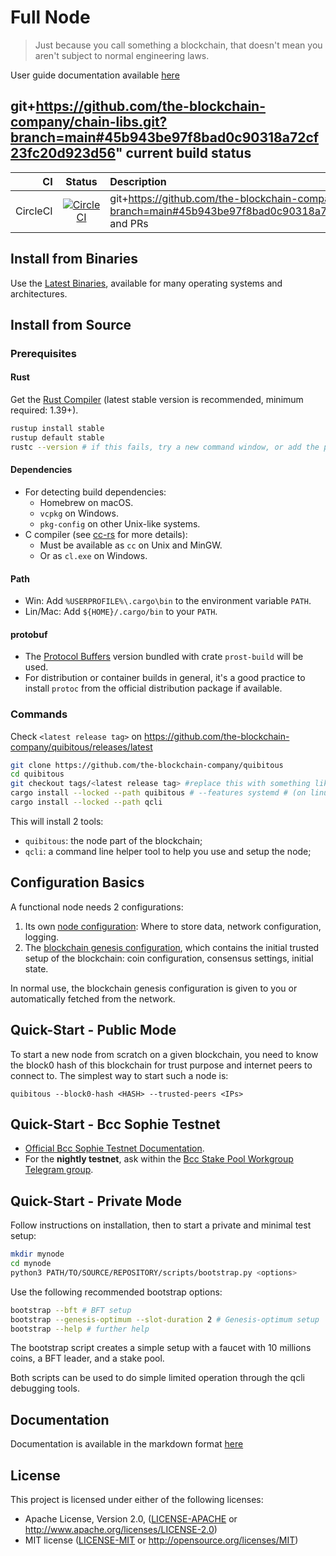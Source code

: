 # Full Node

> Just because you call something a blockchain, that doesn't mean you aren't
> subject to normal engineering laws.

User guide documentation available [here][docs]

[docs]: https://the-blockchain-company.github.io/quibitous

## git+https://github.com/the-blockchain-company/chain-libs.git?branch=main#45b943be97f8bad0c90318a72cf23fc20d923d56" current build status

| CI | Status | Description |
|---:|:------:|:------------|
| CircleCI | [![CircleCI](https://circleci.com/gh/the-blockchain-company/quibitous/tree/git+https://github.com/the-blockchain-company/chain-libs.git?branch=main#45b943be97f8bad0c90318a72cf23fc20d923d56".svg?style=svg)](https://circleci.com/gh/the-blockchain-company/quibitous/tree/git+https://github.com/the-blockchain-company/chain-libs.git?branch=main#45b943be97f8bad0c90318a72cf23fc20d923d56") | git+https://github.com/the-blockchain-company/chain-libs.git?branch=main#45b943be97f8bad0c90318a72cf23fc20d923d56" and PRs |

## Install from Binaries

Use the [Latest Binaries](https://github.com/the-blockchain-company/quibitous/releases),
available for many operating systems and architectures.

## Install from Source

### Prerequisites

#### Rust

Get the [Rust Compiler](https://www.rust-lang.org/tools/install) (latest stable
version is recommended, minimum required: 1.39+).

```sh
rustup install stable
rustup default stable
rustc --version # if this fails, try a new command window, or add the path (see below)
```

#### Dependencies

* For detecting build dependencies:
  * Homebrew on macOS.
  * `vcpkg` on Windows.
  * `pkg-config` on other Unix-like systems.
* C compiler (see [cc-rs](https://github.com/alexcrichton/cc-rs) for more details):
  * Must be available as `cc` on Unix and MinGW.
  * Or as `cl.exe` on Windows.

#### Path

* Win: Add `%USERPROFILE%\.cargo\bin` to the  environment variable `PATH`.
* Lin/Mac: Add `${HOME}/.cargo/bin` to your `PATH`.

#### protobuf

* The [Protocol Buffers](https://developers.google.com/protocol-buffers) version
  bundled with crate `prost-build` will be used.
* For distribution or container builds in general, it's a good practice to
  install `protoc` from the official distribution package if available.

### Commands

Check `<latest release tag>` on
https://github.com/the-blockchain-company/quibitous/releases/latest

```sh
git clone https://github.com/the-blockchain-company/quibitous
cd quibitous
git checkout tags/<latest release tag> #replace this with something like v1.2.3
cargo install --locked --path quibitous # --features systemd # (on linux with systemd)
cargo install --locked --path qcli
```

This will install 2 tools:

* `quibitous`: the node part of the blockchain;
* `qcli`: a command line helper tool to help you use and setup the node;

## Configuration Basics

A functional node needs 2 configurations:

1. Its own [node configuration](https://the-blockchain-company.github.io/quibitous/configuration/introduction.html):
   Where to store data, network configuration, logging.
2. The [blockchain genesis configuration](https://the-blockchain-company.github.io/quibitous/advanced/introduction.html),
   which contains the initial trusted setup of the blockchain: coin
   configuration, consensus settings, initial state.

In normal use, the blockchain genesis configuration is given to you or
automatically fetched from the network.

## Quick-Start - Public Mode

To start a new node from scratch on a given blockchain, you need to know the
block0 hash of this blockchain for trust purpose and internet peers to connect
to. The simplest way to start such a node is:

    quibitous --block0-hash <HASH> --trusted-peers <IPs>

## Quick-Start - Bcc Sophie Testnet

* [Official Bcc Sophie Testnet Documentation](https://testnet.tbcodev.io/bcc/shelley/).
* For the **nightly testnet**, ask within the
  [Bcc Stake Pool Workgroup Telegram group](https://web.telegram.org/#/im?p=@BccStakePoolWorkgroup).

## Quick-Start - Private Mode

Follow instructions on installation, then to start a private and minimal test
setup:

```sh
mkdir mynode
cd mynode
python3 PATH/TO/SOURCE/REPOSITORY/scripts/bootstrap.py <options>
```

Use the following recommended bootstrap options:

```sh
bootstrap --bft # BFT setup
bootstrap --genesis-optimum --slot-duration 2 # Genesis-optimum setup
bootstrap --help # further help
```

The bootstrap script creates a simple setup with a faucet with 10 millions
coins, a BFT leader, and a stake pool.

Both scripts can be used to do simple limited operation through the qcli
debugging tools.

## Documentation

Documentation is available in the markdown format [here](doc/SUMMARY.md)

## License

This project is licensed under either of the following licenses:

* Apache License, Version 2.0, ([LICENSE-APACHE](LICENSE-APACHE) or
  http://www.apache.org/licenses/LICENSE-2.0)
* MIT license ([LICENSE-MIT](LICENSE-MIT) or
  http://opensource.org/licenses/MIT)
